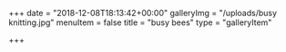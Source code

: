 +++
date = "2018-12-08T18:13:42+00:00"
galleryImg = "/uploads/busy knitting.jpg"
menuItem = false
title = "busy bees"
type = "galleryItem"

+++
